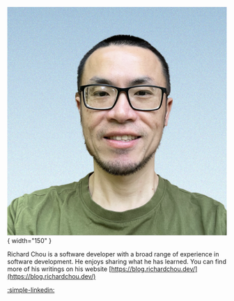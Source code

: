 ![Author](images/author.png "Author"){ width="150" }

Richard Chou is a software developer with a broad range of experience in software development. He enjoys sharing what he has learned. You can find more of his writings on his website [https://blog.richardchou.dev/](https://blog.richardchou.dev/)

[:simple-linkedin:](https://www.linkedin.com/in/richardchou89/)